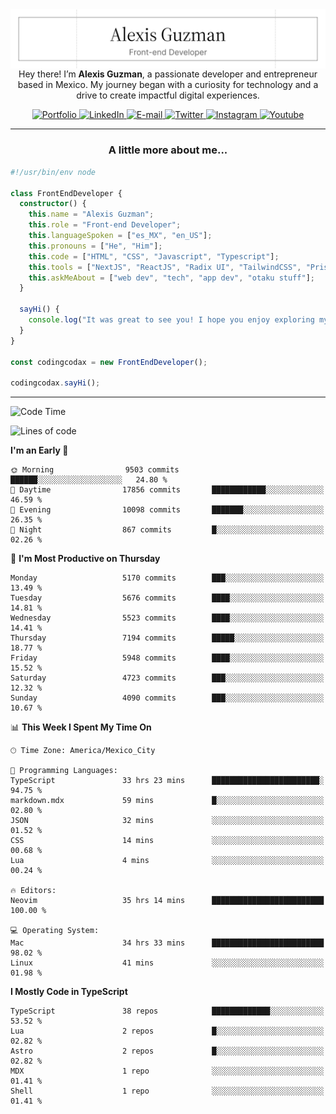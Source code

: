 <img align='right' src="./Banner.png" width="" />
<p align='center'>Hey there! I’m <strong>Alexis Guzman</strong>, a passionate developer and entrepreneur based in Mexico. My journey began with a curiosity for technology and a drive to create impactful digital experiences.</p>

<div align='center'>
  <a href='https://www.codingcodax.dev' target='_blank'>
    <img alt='Portfolio' src='https://img.shields.io/badge/Portfolio-black?logo=vercel&style=flat-square'>
  </a>
  <a href='https://linkedin.com/in/codingcodax' target='_blank'>
    <img alt='LinkedIn' src='https://img.shields.io/badge/LinkedIn-black?logo=LinkedIn&style=flat-square'>
  </a>
  <a href='mailto:hello@codingcodax.com' target='_blank'>
    <img alt='E-mail' src='https://img.shields.io/badge/Email-black?logo=Gmail&style=flat-square'>
  </a>
  <a href='https://x.com/codingcodax' target='_blank'>
    <img alt='Twitter' src='https://img.shields.io/badge/X-black?logo=X&style=flat-square'>
  </a>
  <a href='https://www.instagram.com/codingcodax' target='_blank'>
    <img alt='Instagram' src='https://img.shields.io/badge/Instagram-black?logo=Instagram&style=flat-square'>
  </a>
  <a href='https://www.youtube.com/@codingcodax' target='_blank'>
    <img alt='Youtube' src='https://img.shields.io/badge/YouTube-black?logo=Youtube&style=flat-square'>
  </a>
</div>


---

<h3 align='center'>A little more about me...</h3>

```typescript
#!/usr/bin/env node

class FrontEndDeveloper {
  constructor() {
    this.name = "Alexis Guzman";
    this.role = "Front-end Developer";
    this.languageSpoken = ["es_MX", "en_US"];
    this.pronouns = ["He", "Him"];
    this.code = ["HTML", "CSS", "Javascript", "Typescript"];
    this.tools = ["NextJS", "ReactJS", "Radix UI", "TailwindCSS", "Prisma", "Shadcn UI"];
    this.askMeAbout = ["web dev", "tech", "app dev", "otaku stuff"];
  }

  sayHi() {
    console.log("It was great to see you! I hope you enjoy exploring my work.");
  }
}

const codingcodax = new FrontEndDeveloper();

codingcodax.sayHi();
```

---

<!--START_SECTION:waka-->
![Code Time](http://img.shields.io/badge/Code%20Time-3%2C040%20hrs%204%20mins-blue)

![Lines of code](https://img.shields.io/badge/From%20Hello%20World%20I%27ve%20Written-11.1%20million%20lines%20of%20code-blue)

**I'm an Early 🐤** 

```text
🌞 Morning                9503 commits        ██████░░░░░░░░░░░░░░░░░░░   24.80 % 
🌆 Daytime                17856 commits       ████████████░░░░░░░░░░░░░   46.59 % 
🌃 Evening                10098 commits       ███████░░░░░░░░░░░░░░░░░░   26.35 % 
🌙 Night                  867 commits         █░░░░░░░░░░░░░░░░░░░░░░░░   02.26 % 
```
📅 **I'm Most Productive on Thursday** 

```text
Monday                   5170 commits        ███░░░░░░░░░░░░░░░░░░░░░░   13.49 % 
Tuesday                  5676 commits        ████░░░░░░░░░░░░░░░░░░░░░   14.81 % 
Wednesday                5523 commits        ████░░░░░░░░░░░░░░░░░░░░░   14.41 % 
Thursday                 7194 commits        █████░░░░░░░░░░░░░░░░░░░░   18.77 % 
Friday                   5948 commits        ████░░░░░░░░░░░░░░░░░░░░░   15.52 % 
Saturday                 4723 commits        ███░░░░░░░░░░░░░░░░░░░░░░   12.32 % 
Sunday                   4090 commits        ███░░░░░░░░░░░░░░░░░░░░░░   10.67 % 
```


📊 **This Week I Spent My Time On** 

```text
🕑︎ Time Zone: America/Mexico_City

💬 Programming Languages: 
TypeScript               33 hrs 23 mins      ████████████████████████░   94.75 % 
markdown.mdx             59 mins             █░░░░░░░░░░░░░░░░░░░░░░░░   02.80 % 
JSON                     32 mins             ░░░░░░░░░░░░░░░░░░░░░░░░░   01.52 % 
CSS                      14 mins             ░░░░░░░░░░░░░░░░░░░░░░░░░   00.68 % 
Lua                      4 mins              ░░░░░░░░░░░░░░░░░░░░░░░░░   00.24 % 

🔥 Editors: 
Neovim                   35 hrs 14 mins      █████████████████████████   100.00 % 

💻 Operating System: 
Mac                      34 hrs 33 mins      █████████████████████████   98.02 % 
Linux                    41 mins             ░░░░░░░░░░░░░░░░░░░░░░░░░   01.98 % 
```

**I Mostly Code in TypeScript** 

```text
TypeScript               38 repos            █████████████░░░░░░░░░░░░   53.52 % 
Lua                      2 repos             █░░░░░░░░░░░░░░░░░░░░░░░░   02.82 % 
Astro                    2 repos             █░░░░░░░░░░░░░░░░░░░░░░░░   02.82 % 
MDX                      1 repo              ░░░░░░░░░░░░░░░░░░░░░░░░░   01.41 % 
Shell                    1 repo              ░░░░░░░░░░░░░░░░░░░░░░░░░   01.41 % 
```




<!--END_SECTION:waka-->
